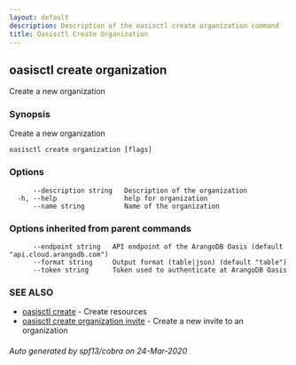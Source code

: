 ```yaml
---
layout: default
description: Description of the oasisctl create organization command
title: Oasisctl Create Organization
---
```

## oasisctl create organization

Create a new organization

### Synopsis

Create a new organization

```
oasisctl create organization [flags]
```

### Options

```
      --description string   Description of the organization
  -h, --help                 help for organization
      --name string          Name of the organization
```

### Options inherited from parent commands

```
      --endpoint string   API endpoint of the ArangoDB Oasis (default "api.cloud.arangodb.com")
      --format string     Output format (table|json) (default "table")
      --token string      Token used to authenticate at ArangoDB Oasis
```

### SEE ALSO

* [oasisctl create](oasisctl_create.md)	 - Create resources
* [oasisctl create organization invite](oasisctl_create_organization_invite.md)	 - Create a new invite to an organization

###### Auto generated by spf13/cobra on 24-Mar-2020
